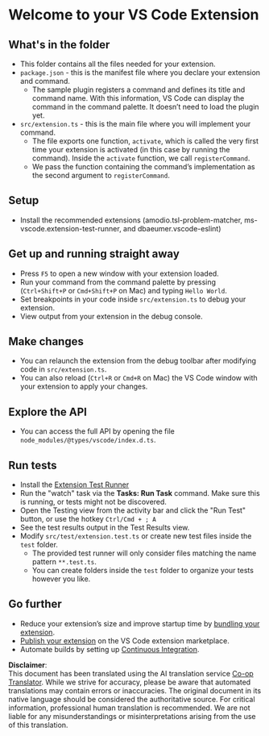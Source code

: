 <!--
CO_OP_TRANSLATOR_METADATA:
{
  "original_hash": "62b2632720dd39ef391d6b60b9b4bfb8",
  "translation_date": "2025-07-16T16:57:35+00:00",
  "source_file": "code/07.Lab/01/Apple/phi3ext/vsc-extension-quickstart.md",
  "language_code": "en"
}
-->
# Welcome to your VS Code Extension

## What's in the folder

* This folder contains all the files needed for your extension.
* `package.json` - this is the manifest file where you declare your extension and command.
  * The sample plugin registers a command and defines its title and command name. With this information, VS Code can display the command in the command palette. It doesn’t need to load the plugin yet.
* `src/extension.ts` - this is the main file where you will implement your command.
  * The file exports one function, `activate`, which is called the very first time your extension is activated (in this case by running the command). Inside the `activate` function, we call `registerCommand`.
  * We pass the function containing the command’s implementation as the second argument to `registerCommand`.

## Setup

* Install the recommended extensions (amodio.tsl-problem-matcher, ms-vscode.extension-test-runner, and dbaeumer.vscode-eslint)

## Get up and running straight away

* Press `F5` to open a new window with your extension loaded.
* Run your command from the command palette by pressing (`Ctrl+Shift+P` or `Cmd+Shift+P` on Mac) and typing `Hello World`.
* Set breakpoints in your code inside `src/extension.ts` to debug your extension.
* View output from your extension in the debug console.

## Make changes

* You can relaunch the extension from the debug toolbar after modifying code in `src/extension.ts`.
* You can also reload (`Ctrl+R` or `Cmd+R` on Mac) the VS Code window with your extension to apply your changes.

## Explore the API

* You can access the full API by opening the file `node_modules/@types/vscode/index.d.ts`.

## Run tests

* Install the [Extension Test Runner](https://marketplace.visualstudio.com/items?itemName=ms-vscode.extension-test-runner)
* Run the "watch" task via the **Tasks: Run Task** command. Make sure this is running, or tests might not be discovered.
* Open the Testing view from the activity bar and click the "Run Test" button, or use the hotkey `Ctrl/Cmd + ; A`
* See the test results output in the Test Results view.
* Modify `src/test/extension.test.ts` or create new test files inside the `test` folder.
  * The provided test runner will only consider files matching the name pattern `**.test.ts`.
  * You can create folders inside the `test` folder to organize your tests however you like.

## Go further

* Reduce your extension’s size and improve startup time by [bundling your extension](https://code.visualstudio.com/api/working-with-extensions/bundling-extension).
* [Publish your extension](https://code.visualstudio.com/api/working-with-extensions/publishing-extension) on the VS Code extension marketplace.
* Automate builds by setting up [Continuous Integration](https://code.visualstudio.com/api/working-with-extensions/continuous-integration).

**Disclaimer**:  
This document has been translated using the AI translation service [Co-op Translator](https://github.com/Azure/co-op-translator). While we strive for accuracy, please be aware that automated translations may contain errors or inaccuracies. The original document in its native language should be considered the authoritative source. For critical information, professional human translation is recommended. We are not liable for any misunderstandings or misinterpretations arising from the use of this translation.